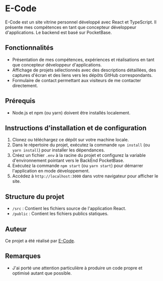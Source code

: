 # E-Code

E-Code est un site vitrine personnel développé avec React et TypeScript. Il présente mes compétences en tant que concepteur développeur d'applications. Le backend est basé sur PocketBase.

## Fonctionnalités

- Présentation de mes compétences, expériences et réalisations en tant que concepteur développeur d'applications.
- Affichage de projets sélectionnés avec des descriptions détaillées, des captures d'écran et des liens vers les dépôts GitHub correspondants.
- Formulaire de contact permettant aux visiteurs de me contacter directement.

## Prérequis

- Node.js et npm (ou yarn) doivent être installés localement.

## Instructions d'installation et de configuration

1. Clonez ou téléchargez ce dépôt sur votre machine locale.
2. Dans le répertoire du projet, exécutez la commande `npm install` (ou `yarn install`) pour installer les dépendances.
3. Créez un fichier `.env` à la racine du projet et configurez la variable d'environnement pointant vers le BackEnd PocketBase.
4. Exécutez la commande `npm start` (ou `yarn start`) pour démarrer l'application en mode développement.
5. Accédez à `http://localhost:3000` dans votre navigateur pour afficher le site.

## Structure du projet

- `/src` : Contient les fichiers source de l'application React.
- `/public` : Contient les fichiers publics statiques.

## Auteur

Ce projet a été réalisé par [E-Code](https://github.com/KinderrKill).

## Remarques

- J'ai porté une attention particulière à produire un code propre et optimisé autant que possible.
